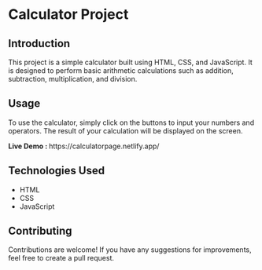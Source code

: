 <h1>Calculator Project</h1>

<h2>Introduction</h2>

This project is a simple calculator built using HTML, CSS, and JavaScript. It is designed to perform basic arithmetic calculations such as addition, subtraction, multiplication, and division.

<h2>Usage</h2>

<p>To use the calculator, simply click on the buttons to input your numbers and operators. The result of your calculation will be displayed on the screen.</p>
<b>Live Demo : </b>https://calculatorpage.netlify.app/

<h2>Technologies Used</h2>
<ul>
  <li>HTML</li>
  <li>CSS</li>
  <li>JavaScript</li>
</ul>

  <h2>Contributing</h2>

Contributions are welcome! If you have any suggestions for improvements, feel free to create a pull request.

